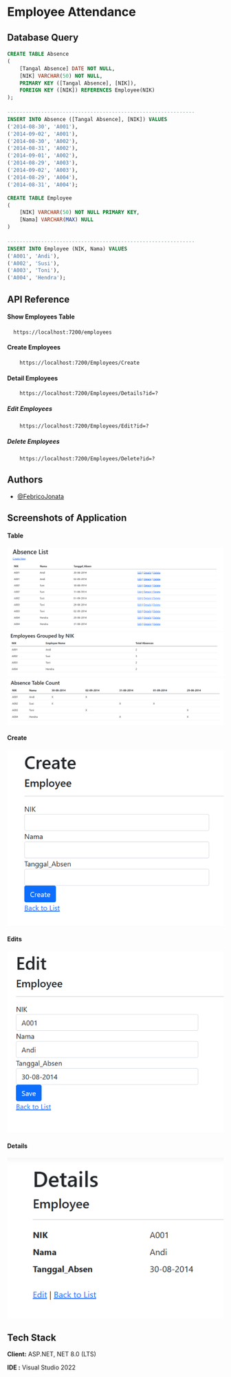 
# Employee Attendance

## Database Query

```sql
CREATE TABLE Absence
(
    [Tangal Absence] DATE NOT NULL,
    [NIK] VARCHAR(50) NOT NULL,
    PRIMARY KEY ([Tangal Absence], [NIK]),
    FOREIGN KEY ([NIK]) REFERENCES Employee(NIK)
);

-------------------------------------------------------------
INSERT INTO Absence ([Tangal Absence], [NIK]) VALUES 
('2014-08-30', 'A001'),
('2014-09-02', 'A001'),
('2014-08-30', 'A002'),
('2014-08-31', 'A002'),
('2014-09-01', 'A002'),
('2014-08-29', 'A003'),
('2014-09-02', 'A003'),
('2014-08-29', 'A004'),
('2014-08-31', 'A004');

```

```sql
CREATE TABLE Employee
(
	[NIK] VARCHAR(50) NOT NULL PRIMARY KEY, 
    [Nama] VARCHAR(MAX) NULL 
)

-------------------------------------------------------------
INSERT INTO Employee (NIK, Nama) VALUES 
('A001', 'Andi'),
('A002', 'Susi'),
('A003', 'Toni'),
('A004', 'Hendra');

```


## API Reference

#### Show Employees Table

```http
  https://localhost:7200/employees
```

#### Create Employees

```http
    https://localhost:7200/Employees/Create
```

#### Detail Employees
```http
    https://localhost:7200/Employees/Details?id=?
```

##### Edit Employees
```http
    https://localhost:7200/Employees/Edit?id=?
```

##### Delete Employees
```http
    https://localhost:7200/Employees/Delete?id=?
```



## Authors

- [@FebricoJonata](https://github.com/FebricoJonata)


## Screenshots of Application

#### Table
![Alt text](</Assets-readme/Screenshot 2023-11-21 002624.png>)
![Alt text](</Assets-readme/Screenshot 2023-11-21 002711.png>)
![Alt text](</Assets-readme/Screenshot 2023-11-21 003049.png>)

#### Create
![Alt text](</Assets-readme/Screenshot 2023-11-21 003100.png>)

#### Edits
![Alt text](</Assets-readme/Screenshot 2023-11-21 003123.png>)

#### Details
![Alt text](</Assets-readme/Screenshot 2023-11-21 003110.png>)

## Tech Stack

**Client:** ASP.NET, NET 8.0 (LTS)

**IDE :** Visual Studio 2022